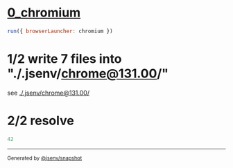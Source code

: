 # [0_chromium](../../inlining_dev.test.mjs#L20)

```js
run({ browserLauncher: chromium })
```

# 1/2 write 7 files into "./.jsenv/chrome@131.00/"

see [./.jsenv/chrome@131.00/](./.jsenv/chrome@131.00/)

# 2/2 resolve

```js
42
```

---

<sub>
  Generated by <a href="https://github.com/jsenv/core/tree/main/packages/independent/snapshot">@jsenv/snapshot</a>
</sub>
